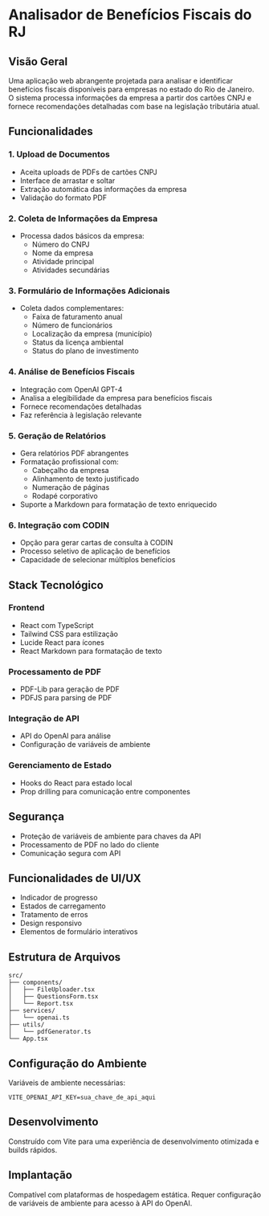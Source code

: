 # Analisador de Benefícios Fiscais do RJ

## Visão Geral

Uma aplicação web abrangente projetada para analisar e identificar benefícios fiscais disponíveis para empresas no estado do Rio de Janeiro. O sistema processa informações da empresa a partir dos cartões CNPJ e fornece recomendações detalhadas com base na legislação tributária atual.

## Funcionalidades

### 1. Upload de Documentos

- Aceita uploads de PDFs de cartões CNPJ
- Interface de arrastar e soltar
- Extração automática das informações da empresa
- Validação do formato PDF

### 2. Coleta de Informações da Empresa

- Processa dados básicos da empresa:
  - Número do CNPJ
  - Nome da empresa
  - Atividade principal
  - Atividades secundárias

### 3. Formulário de Informações Adicionais

- Coleta dados complementares:
  - Faixa de faturamento anual
  - Número de funcionários
  - Localização da empresa (município)
  - Status da licença ambiental
  - Status do plano de investimento

### 4. Análise de Benefícios Fiscais

- Integração com OpenAI GPT-4
- Analisa a elegibilidade da empresa para benefícios fiscais
- Fornece recomendações detalhadas
- Faz referência à legislação relevante

### 5. Geração de Relatórios

- Gera relatórios PDF abrangentes
- Formatação profissional com:
  - Cabeçalho da empresa
  - Alinhamento de texto justificado
  - Numeração de páginas
  - Rodapé corporativo
- Suporte a Markdown para formatação de texto enriquecido

### 6. Integração com CODIN

- Opção para gerar cartas de consulta à CODIN
- Processo seletivo de aplicação de benefícios
- Capacidade de selecionar múltiplos benefícios

## Stack Tecnológico

### Frontend

- React com TypeScript
- Tailwind CSS para estilização
- Lucide React para ícones
- React Markdown para formatação de texto

### Processamento de PDF

- PDF-Lib para geração de PDF
- PDFJS para parsing de PDF

### Integração de API

- API do OpenAI para análise
- Configuração de variáveis de ambiente

### Gerenciamento de Estado

- Hooks do React para estado local
- Prop drilling para comunicação entre componentes

## Segurança

- Proteção de variáveis de ambiente para chaves da API
- Processamento de PDF no lado do cliente
- Comunicação segura com API

## Funcionalidades de UI/UX

- Indicador de progresso
- Estados de carregamento
- Tratamento de erros
- Design responsivo
- Elementos de formulário interativos

## Estrutura de Arquivos

```
src/
├── components/
│   ├── FileUploader.tsx
│   ├── QuestionsForm.tsx
│   └── Report.tsx
├── services/
│   └── openai.ts
├── utils/
│   └── pdfGenerator.ts
└── App.tsx
```

## Configuração do Ambiente

Variáveis de ambiente necessárias:

```
VITE_OPENAI_API_KEY=sua_chave_de_api_aqui
```

## Desenvolvimento

Construído com Vite para uma experiência de desenvolvimento otimizada e builds rápidos.

## Implantação

Compatível com plataformas de hospedagem estática. Requer configuração de variáveis de ambiente para acesso à API do OpenAI.
